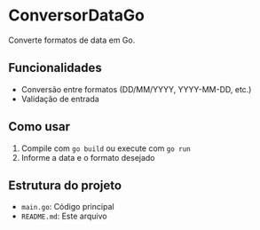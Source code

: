 # ConversorDataGo

Converte formatos de data em Go.

## Funcionalidades
- Conversão entre formatos (DD/MM/YYYY, YYYY-MM-DD, etc.)
- Validação de entrada

## Como usar
1. Compile com `go build` ou execute com `go run`
2. Informe a data e o formato desejado

## Estrutura do projeto
- `main.go`: Código principal
- `README.md`: Este arquivo
